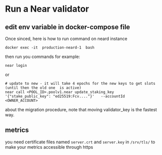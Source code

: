 # Run a Near validator


## edit env variable in docker-compose file 

Once sinced, here is how to run command on neard instance

```
docker exec -it  production-neard-1  bash
```

then run you commands for example: 

```
near login
```

or 

```
# update to new - it will take 4 epochs for the new keys to get slots (until then the old one  is active)
near call <POOL_ID>.poolv1.near update_staking_key '{"stake_public_key": "ed25519:Fcv...."}'   --accountId <OWNER_ACCOUNT>
```

about the migration procedure, note that moving validator_key is the fastest way.


## metrics

you need certificate files named `server.crt` and `server.key` in `/srv/tls/` to make your metrics accessible through https


